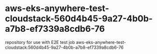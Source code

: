 # aws-eks-anywhere-test-cloudstack-560d4b45-9a27-4b0b-a7b8-ef7339a8cdb6-76
repository for use with E2E test job aws-eks-anywhere-test-cloudstack:560d4b45-9a27-4b0b-a7b8-ef7339a8cdb6-76
